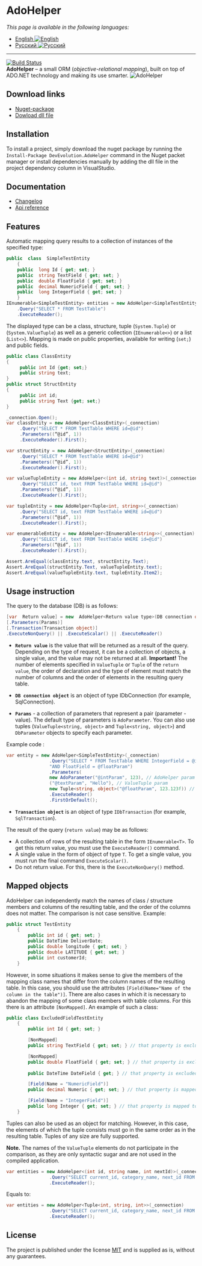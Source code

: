 ﻿
# AdoHelper
*This page is available in the following languages:*
 - [English ![English](https://i.ibb.co/LRZcgYS/united-kingdom.png)](README.md)
 - [Русский ![Русский](https://i.ibb.co/frNGG0z/russia-1.png)](README-RU.md)
---
[![Build Status](https://travis-ci.org/DevEvolution/AdoHelper.svg?branch=master)](https://travis-ci.org/DevEvolution/AdoHelper) <br/>
**AdoHelper**  – a small ORM (_objective-relational mapping_), built on top of ADO.NET technology and making its use smarter.
![AdoHelper](https://i.ibb.co/j4HDHTX/ADO-Helper.png)
## Download links
 - [Nuget-package](https://www.nuget.org/packages/DevEvolution.AdoHelper/1.1.0)
 - [Dowload dll file](https://yadi.sk/d/uK6gsNHz2Y2mTw)
## Installation
To install a project, simply download the nuget package by running the `Install-Package DevEvolution.AdoHelper` command in the Nuget packet manager or install dependencies manually by adding the dll file in the project dependency column in VisualStudio.
## Documentation
 - [Changelog](CHANGELOG.md)
 - [Api reference](docs/api/index.html )
## Features
Automatic mapping query results to a collection of instances of the specified type:
```csharp
public  class  SimpleTestEntity
    {
    public  long Id { get; set; }
    public  string TextField { get; set; }
    public  double FloatField { get; set; }
    public  decimal NumericField { get; set; }
    public  long IntegerField { get; set; }
    }
IEnumerable<SimpleTestEntity> entities = new AdoHelper<SimpleTestEntity>(_connection)
	.Query("SELECT * FROM TestTable")
	.ExecuteReader();
``` 
The displayed type can be a class, structure, tuple (`System.Tuple`) or (`System.ValueTuple`) as well as a generic collection (`IEnumerable<>`) or a list (`List<>`). Mapping is made on public properties, available for writing (`set;`) and public fields.
```csharp
public class ClassEntity 
{
     public int Id {get; set;}
     public string text;
}
public struct StructEntity 
{
     public int id;
     public string Text {get; set;}
}

_connection.Open();
var classEntity = new AdoHelper<ClassEntity>(_connection)
     .Query("SELECT * FROM TestTable WHERE id=@id")
     .Parameters((“@id”, 1))
     .ExecuteReader().First();

var structEntity = new AdoHelper<StructEntity>(_connection)
     .Query("SELECT * FROM TestTable WHERE id=@id")
     .Parameters((“@id”, 1))
     .ExecuteReader().First();

var valueTupleEntity = new AdoHelper<(int id, string text)>(_connection)
     .Query("SELECT id, text FROM TestTable WHERE id=@id")
     .Parameters((“@id”, 1))
     .ExecuteReader().First();

var tupleEntity = new AdoHelper<Tuple<int, string>>(_connection)
     .Query("SELECT id, text FROM TestTable WHERE id=@id")
     .Parameters((“@id”, 1))
     .ExecuteReader().First();

var enumerableEntity = new AdoHelper<IEnumerable<string>>(_connection)
     .Query("SELECT id, text FROM TestTable WHERE id=@id")
     .Parameters((“@id”, 1))
     .ExecuteReader().First();

Assert.AreEqual(classEntity.text, structEntity.Text);
Assert.AreEqual(structEntity.Text, valueTupleEntity.text);
Assert.AreEqual(valueTupleEntity.text, tupleEntity.Item2);
```
## Usage instruction
The query to the database (DB) is as follows:
```csharp
[var  Return value] = new  AdoHelper<Return value type>(DB connection object)
[.Parameters(Params)]
[.Transaction(Transaction object)]
.ExecuteNonQuery() || .ExecuteScalar() || .ExecuteReader()
```

- **`Return value`** is the value that will be returned as a result of the query. Depending on the type of request, it can be a collection of objects, a single value, and the value may not be returned at all.
**Important!** The number of elements specified in `ValueTuple` or `Tuple` of the `return value`, the order of declaration and the type of element must match the number of columns and the order of elements in the resulting query table.

- **`DB connection object`** is an object of type IDbConnection (for example, SqlConnection).

- **`Params`** - a collection of parameters that represent a pair (parameter - value). The default type of parameters is `AdoParameter`. You can also use tuples (`ValueTuple<string, object>` and `Tuple<string, object>`) and `DbParameter` objects to specify each parameter.

Example code :
```csharp
var entity = new AdoHelper<SimpleTestEntity>(_connection)
                .Query("SELECT * FROM TestTable WHERE IntegerField = @intParam AND TextField = @textParam" +
                "AND FloatField = @floatParam")
                .Parameters(
                new AdoParameter("@intParam", 123), // AdoHelper param
                ("@textParam", "Hello"), // ValueTuple param
                new Tuple<string, object>("@floatParam", 123.123f)) // Tuple param
                .ExecuteReader()
                .FirstOrDefault();
```
- **`Transaction object`** is an object of type `IDbTransaction` (for example, `SqlTransaction`).

The result of the query (`return value`) may be as follows:
- A collection of rows of the resulting table in the form `IEnumerable<T>`. To get this return value, you must use the `ExecuteReader()` command.
- A single value in the form of object of type `T`. To get a single value, you must run the final command `ExecuteScalar()`.
- Do not return value. For this, there is the `ExecuteNonQuery()` method.

## Mapped objects
AdoHelper can independently match the names of class / structure members and columns of the resulting table, and the order of the columns does not matter. The comparison is not case sensitive.
Example:
```csharp
public struct TestEntity
    {
        public int id { get; set; }
        public DateTime DeliverDate;
        public double longitude { get; set; }
        public double LATITUDE { get; set; }
        public int customerId;
    }
```
However, in some situations it makes sense to give the members of the mapping class names that differ from the column names of the resulting table. In this case, you should use the attributes `[Field(Name="Name of the column in the table")]`. There are also cases in which it is necessary to abandon the mapping of some class members with table columns. For this there is an attribute `[NonMapped]`.
An example of such a class:
```csharp
public class ExcludedFieldTestEntity
    {
        public int Id { get; set; }

        [NonMapped]
        public string TextField { get; set; } // that property is excluded from mapping

        [NonMapped]
        public double FloatField { get; set; } // that property is excluded from mapping
		
		public DateTime DateField { get; } // that property is excluded too because set property is unreachable

        [Field(Name = "NumericField")]
        public decimal Numeric { get; set; } // that property is mapped to NumericField column

        [Field(Name = "IntegerField")]
        public long Integer { get; set; } // that property is mapped to IntegerField column
    }
```
Tuples can also be used as an object for matching. However, in this case, the elements of which the tuple consists must go in the same order as in the resulting table. Tuples of any size are fully supported.

**Note.** The names of the `ValueTuple` elements do not participate in the comparison, as they are only syntactic sugar and are not used in the compiled application.
```csharp
var entities = new AdoHelper<(int id, string name, int nextId)>(_connection)
                .Query("SELECT current_id, category_name, next_id FROM categories WHERE category LIKE ‘TMP’")
                .ExecuteReader();
```
Equals to:
```csharp
var entities = new AdoHelper<Tuple<int, string, int>>(_connection)
                .Query("SELECT current_id, category_name, next_id FROM categories WHERE category LIKE ‘TMP’")
                .ExecuteReader();
```
## License
The project is published under the license [MIT](LICENSE.md) and is supplied as is, without any guarantees.

